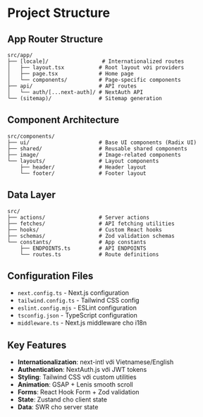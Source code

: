 # Project Structure

## App Router Structure

```
src/app/
├── [locale]/                 # Internationalized routes
│   ├── layout.tsx           # Root layout với providers
│   ├── page.tsx             # Home page
│   └── components/          # Page-specific components
├── api/                     # API routes
│   └── auth/[...next-auth]/ # NextAuth API
└── (sitemap)/               # Sitemap generation
```

## Component Architecture

```
src/components/
├── ui/                      # Base UI components (Radix UI)
├── shared/                  # Reusable shared components
├── image/                   # Image-related components
└── layouts/                 # Layout components
    ├── header/              # Header layout
    └── footer/              # Footer layout
```

## Data Layer

```
src/
├── actions/                 # Server actions
├── fetches/                 # API fetching utilities
├── hooks/                   # Custom React hooks
├── schemas/                 # Zod validation schemas
└── constants/               # App constants
    ├── ENDPOINTS.ts         # API ENDPOINTS
    └── routes.ts            # Route definitions
```

## Configuration Files

- `next.config.ts` - Next.js configuration
- `tailwind.config.ts` - Tailwind CSS config
- `eslint.config.mjs` - ESLint configuration
- `tsconfig.json` - TypeScript configuration
- `middleware.ts` - Next.js middleware cho i18n

## Key Features

- **Internationalization**: next-intl với Vietnamese/English
- **Authentication**: NextAuth.js với JWT tokens
- **Styling**: Tailwind CSS với custom utilities
- **Animation**: GSAP + Lenis smooth scroll
- **Forms**: React Hook Form + Zod validation
- **State**: Zustand cho client state
- **Data**: SWR cho server state
